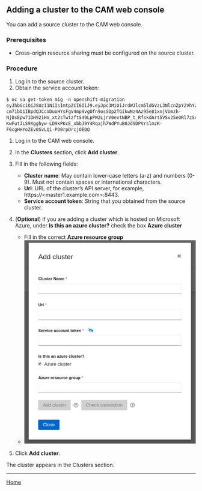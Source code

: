 ## Adding a cluster to the CAM web console
You can add a source cluster to the CAM web console.

### Prerequisites
* Cross-origin resource sharing must be configured on the source cluster.

### Procedure
1. Log in to the source cluster.
1. Obtain the service account token:
```
$ oc sa get-token mig -n openshift-migration
eyJhbGciOiJSUzI1NiIsImtpZCI6IiJ9.eyJpc3MiOiJrdWJlcm5ldGVzL3NlcnZpY2VhY2NvdW50Iiwia3ViZXJuZXRlcy5pby9zZXJ2aWNlYWNjb3VudC9uYW1lc3BhY2UiOiJtaWciLCJrdWJlcm5ldGVzLmlvL3NlcnZpY2VhY2NvdW50L3NlY3JldC5uYW1lIjoibWlnLXRva2VuLWs4dDJyIiwia3ViZXJuZXRlcy5pby9zZXJ2aWNlYWNjb3VudC9zZXJ2aWNlLWFjY291bnQubmFtZSI6Im1pZyIsImt1YmVybmV0ZXMuaW8vc2VydmljZWFjY291bnQvc2VydmljZS1hY2NvdW50LnVpZCI6ImE1YjFiYWMwLWMxYmYtMTFlOS05Y2NiLTAyOWRmODYwYjMwOCIsInN1YiI6InN5c3RlbTpzZXJ2aWNlYWNjb3VudDptaWc6bWlnIn0.xqeeAINK7UXpdRqAtOj70qhBJPeMwmgLomV9iFxr5RoqUgKchZRG2J2rkqmPm6vr7K-cm7ibD1IBpdQJCcVDuoHYsFgV4mp9vgOfn9osSDp2TGikwNz4Az95e81xnjVUmzh-NjDsEpw71DH92iHV_xt2sTwtzftS49LpPW2LjrV0evtNBP_t_RfskdArt5VSv25eORl7zScqfe1CiMkcVbf2UqACQjo3LbkpfN26HAioO2oH0ECPiRzT0Xyh-KwFutJLS9Xgghyw-LD9kPKcE_xbbJ9Y4Rqajh7WdPYuB0Jd9DPVrslmzK-F6cgHHYoZEv0SvLQi-PO0rpDrcjOEQQ
```
1. Log in to the CAM web console.
1. In the **Clusters** section, click **Add cluster**.
1. Fill in the following fields:
    * **Cluster name**: May contain lower-case letters (a-z) and numbers (0-9). Must not contain spaces or international characters.
    * **Url**: URL of the cluster’s API server, for example, https://<master1.example.com>:8443.
    * **Service account token**: String that you obtained from the source cluster.
1. (**Optional**) If you are adding a cluster which is hosted on Microsoft Azure, under **Is this an azure cluster?** check the box **Azure cluster**
    * Fill in the correct **Azure resource group**
    * ![Azure Cluster](./screenshots/cluster/azure.png)

1. Click **Add cluster**.

The cluster appears in the Clusters section.

---
[Home](./README.md)
